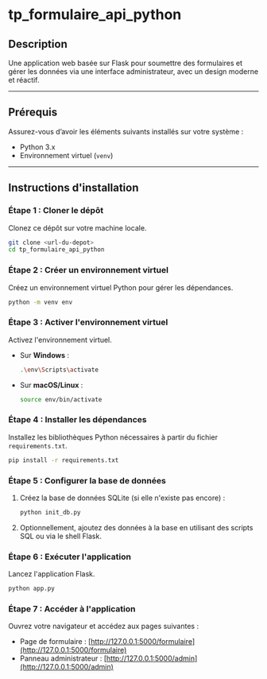 # tp_formulaire_api_python

## Description

Une application web basée sur Flask pour soumettre des formulaires et gérer les données via une interface administrateur, avec un design moderne et réactif.

---

## Prérequis

Assurez-vous d’avoir les éléments suivants installés sur votre système :

- Python 3.x
- Environnement virtuel (`venv`)

---

## Instructions d'installation

### Étape 1 : Cloner le dépôt

Clonez ce dépôt sur votre machine locale.

```bash
git clone <url-du-depot>
cd tp_formulaire_api_python
```

### Étape 2 : Créer un environnement virtuel

Créez un environnement virtuel Python pour gérer les dépendances.

```bash
python -m venv env
```

### Étape 3 : Activer l'environnement virtuel

Activez l'environnement virtuel.

- Sur **Windows** :

  ```bash
  .\env\Scripts\activate
  ```

- Sur **macOS/Linux** :
  ```bash
  source env/bin/activate
  ```

### Étape 4 : Installer les dépendances

Installez les bibliothèques Python nécessaires à partir du fichier `requirements.txt`.

```bash
pip install -r requirements.txt
```

### Étape 5 : Configurer la base de données

1. Créez la base de données SQLite (si elle n'existe pas encore) :

   ```bash
   python init_db.py
   ```

2. Optionnellement, ajoutez des données à la base en utilisant des scripts SQL ou via le shell Flask.

### Étape 6 : Exécuter l'application

Lancez l'application Flask.

```bash
python app.py
```

### Étape 7 : Accéder à l'application

Ouvrez votre navigateur et accédez aux pages suivantes :

- Page de formulaire : [http://127.0.0.1:5000/formulaire](http://127.0.0.1:5000/formulaire)
- Panneau administrateur : [http://127.0.0.1:5000/admin](http://127.0.0.1:5000/admin)

